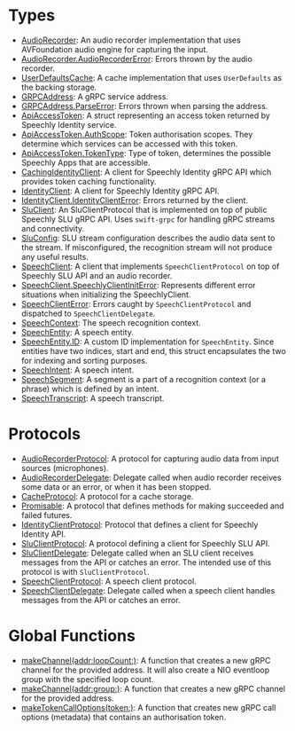 # Types

  - [AudioRecorder](AudioRecorder):
    An audio recorder implementation that uses AVFoundation audio engine for capturing the input.
  - [AudioRecorder.AudioRecorderError](AudioRecorder_AudioRecorderError):
    Errors thrown by the audio recorder.
  - [UserDefaultsCache](UserDefaultsCache):
    A cache implementation that uses `UserDefaults` as the backing storage.
  - [GRPCAddress](GRPCAddress):
    A gRPC service address.
  - [GRPCAddress.ParseError](GRPCAddress_ParseError):
    Errors thrown when parsing the address.
  - [ApiAccessToken](ApiAccessToken):
    A struct representing an access token returned by Speechly Identity service.
  - [ApiAccessToken.AuthScope](ApiAccessToken_AuthScope):
    Token authorisation scopes.
    They determine which services can be accessed with this token.
  - [ApiAccessToken.TokenType](ApiAccessToken_TokenType):
    Type of token, determines the possible Speechly Apps that are accessible.
  - [CachingIdentityClient](CachingIdentityClient):
    A client for Speechly Identity gRPC API which provides token caching functionality.
  - [IdentityClient](IdentityClient):
    A client for Speechly Identity gRPC API.
  - [IdentityClient.IdentityClientError](IdentityClient_IdentityClientError):
    Errors returned by the client.
  - [SluClient](SluClient):
    An SluClientProtocol that is implemented on top of public Speechly SLU gRPC API.
    Uses `swift-grpc` for handling gRPC streams and connectivity.
  - [SluConfig](SluConfig):
    SLU stream configuration describes the audio data sent to the stream.
    If misconfigured, the recognition stream will not produce any useful results.
  - [SpeechClient](SpeechClient):
    A client that implements `SpeechClientProtocol` on top of Speechly SLU API and an audio recorder.
  - [SpeechClient.SpeechlyClientInitError](SpeechClient_SpeechlyClientInitError):
    Represents different error situations when initializing the SpeechlyClient.
  - [SpeechClientError](SpeechClientError):
    Errors caught by `SpeechClientProtocol` and dispatched to `SpeechClientDelegate`.
  - [SpeechContext](SpeechContext):
    The speech recognition context.
  - [SpeechEntity](SpeechEntity):
    A speech entity.
  - [SpeechEntity.ID](SpeechEntity_ID):
    A custom ID implementation for `SpeechEntity`.
    Since entities have two indices, start and end,
    this struct encapsulates the two for indexing and sorting purposes.
  - [SpeechIntent](SpeechIntent):
    A speech intent.
  - [SpeechSegment](SpeechSegment):
    A segment is a part of a recognition context (or a phrase) which is defined by an intent.
  - [SpeechTranscript](SpeechTranscript):
    A speech transcript.

# Protocols

  - [AudioRecorderProtocol](AudioRecorderProtocol):
    A protocol for capturing audio data from input sources (microphones).
  - [AudioRecorderDelegate](AudioRecorderDelegate):
    Delegate called when audio recorder receives some data or an error, or when it has been stopped.
  - [CacheProtocol](CacheProtocol):
    A protocol for a cache storage.
  - [Promisable](Promisable):
    A protocol that defines methods for making succeeded and failed futures.
  - [IdentityClientProtocol](IdentityClientProtocol):
    Protocol that defines a client for Speechly Identity API.
  - [SluClientProtocol](SluClientProtocol):
    A protocol defining a client for Speechly SLU API.
  - [SluClientDelegate](SluClientDelegate):
    Delegate called when an SLU client receives messages from the API or catches an error.
    The intended use of this protocol is with `SluClientProtocol`.
  - [SpeechClientProtocol](SpeechClientProtocol):
    A speech client protocol.
  - [SpeechClientDelegate](SpeechClientDelegate):
    Delegate called when a speech client handles messages from the API or catches an error.

# Global Functions

  - [makeChannel(addr:​loopCount:​)](makeChannel\(addr:loopCount:\)):
    A function that creates a new gRPC channel for the provided address.
    It will also create a NIO eventloop group with the specified loop count.
  - [makeChannel(addr:​group:​)](makeChannel\(addr:group:\)):
    A function that creates a new gRPC channel for the provided address.
  - [makeTokenCallOptions(token:​)](makeTokenCallOptions\(token:\)):
    A function that creates new gRPC call options (metadata) that contains an authorisation token.
